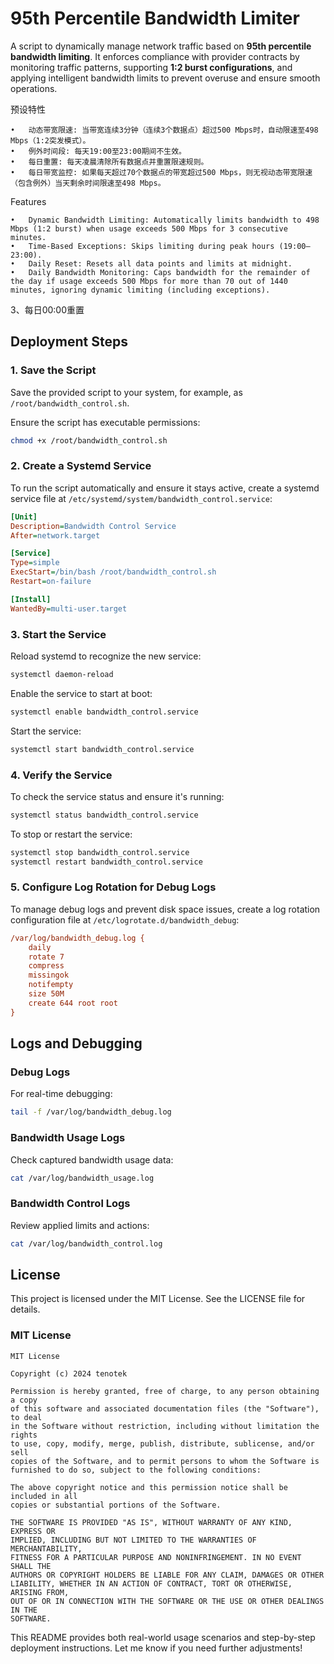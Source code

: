 # 95th Percentile Bandwidth Limiter

A script to dynamically manage network traffic based on **95th percentile bandwidth limiting**. It enforces compliance with provider contracts by monitoring traffic patterns, supporting **1:2 burst configurations**, and applying intelligent bandwidth limits to prevent overuse and ensure smooth operations.

预设特性

	•	动态带宽限速: 当带宽连续3分钟（连续3个数据点）超过500 Mbps时，自动限速至498 Mbps（1:2突发模式）。
	•	例外时间段: 每天19:00至23:00期间不生效。
	•	每日重置: 每天凌晨清除所有数据点并重置限速规则。
	•	每日带宽监控: 如果每天超过70个数据点的带宽超过500 Mbps，则无视动态带宽限速（包含例外）当天剩余时间限速至498 Mbps。

Features

	•	Dynamic Bandwidth Limiting: Automatically limits bandwidth to 498 Mbps (1:2 burst) when usage exceeds 500 Mbps for 3 consecutive minutes.
	•	Time-Based Exceptions: Skips limiting during peak hours (19:00–23:00).
	•	Daily Reset: Resets all data points and limits at midnight.
	•	Daily Bandwidth Monitoring: Caps bandwidth for the remainder of the day if usage exceeds 500 Mbps for more than 70 out of 1440 minutes, ignoring dynamic limiting (including exceptions).
  


 3、每日00:00重置

## Deployment Steps

### 1. Save the Script
Save the provided script to your system, for example, as `/root/bandwidth_control.sh`.

Ensure the script has executable permissions:
```bash
chmod +x /root/bandwidth_control.sh
```



### 2. Create a Systemd Service
To run the script automatically and ensure it stays active, create a systemd service file at `/etc/systemd/system/bandwidth_control.service`:

```ini
[Unit]
Description=Bandwidth Control Service
After=network.target

[Service]
Type=simple
ExecStart=/bin/bash /root/bandwidth_control.sh
Restart=on-failure

[Install]
WantedBy=multi-user.target
```



### 3. Start the Service
Reload systemd to recognize the new service:
```bash
systemctl daemon-reload
```

Enable the service to start at boot:
```bash
systemctl enable bandwidth_control.service
```

Start the service:
```bash
systemctl start bandwidth_control.service
```



### 4. Verify the Service
To check the service status and ensure it's running:
```bash
systemctl status bandwidth_control.service
```

To stop or restart the service:
```bash
systemctl stop bandwidth_control.service
systemctl restart bandwidth_control.service
```



### 5. Configure Log Rotation for Debug Logs
To manage debug logs and prevent disk space issues, create a log rotation configuration file at `/etc/logrotate.d/bandwidth_debug`:

```ini
/var/log/bandwidth_debug.log {
    daily
    rotate 7
    compress
    missingok
    notifempty
    size 50M
    create 644 root root
}
```



## Logs and Debugging

### Debug Logs
For real-time debugging:
```bash
tail -f /var/log/bandwidth_debug.log
```

### Bandwidth Usage Logs
Check captured bandwidth usage data:
```bash
cat /var/log/bandwidth_usage.log
```

### Bandwidth Control Logs
Review applied limits and actions:
```bash
cat /var/log/bandwidth_control.log
```






## License

This project is licensed under the MIT License. See the LICENSE file for details.



### MIT License

```plaintext
MIT License

Copyright (c) 2024 tenotek

Permission is hereby granted, free of charge, to any person obtaining a copy
of this software and associated documentation files (the "Software"), to deal
in the Software without restriction, including without limitation the rights
to use, copy, modify, merge, publish, distribute, sublicense, and/or sell
copies of the Software, and to permit persons to whom the Software is
furnished to do so, subject to the following conditions:

The above copyright notice and this permission notice shall be included in all
copies or substantial portions of the Software.

THE SOFTWARE IS PROVIDED "AS IS", WITHOUT WARRANTY OF ANY KIND, EXPRESS OR
IMPLIED, INCLUDING BUT NOT LIMITED TO THE WARRANTIES OF MERCHANTABILITY,
FITNESS FOR A PARTICULAR PURPOSE AND NONINFRINGEMENT. IN NO EVENT SHALL THE
AUTHORS OR COPYRIGHT HOLDERS BE LIABLE FOR ANY CLAIM, DAMAGES OR OTHER
LIABILITY, WHETHER IN AN ACTION OF CONTRACT, TORT OR OTHERWISE, ARISING FROM,
OUT OF OR IN CONNECTION WITH THE SOFTWARE OR THE USE OR OTHER DEALINGS IN THE
SOFTWARE.
```

This README provides both real-world usage scenarios and step-by-step deployment instructions. Let me know if you need further adjustments!
